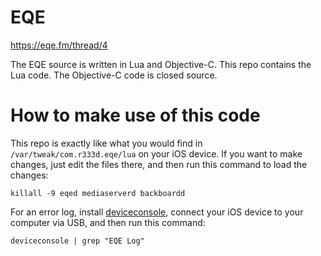 # EQE

https://eqe.fm/thread/4

The EQE source is written in Lua and Objective-C. This repo contains the Lua code. The Objective-C code is closed source.

# How to make use of this code

This repo is exactly like what you would find in `/var/tweak/com.r333d.eqe/lua` on your iOS device. If you want to make changes, just edit the files there, and then run this command to load the changes:

```
killall -9 eqed mediaserverd backboardd
```

For an error log, install [deviceconsole](https://github.com/rpetrich/deviceconsole), connect your iOS device to your computer via USB, and then run this command:

```
deviceconsole | grep "EQE Log"
```




